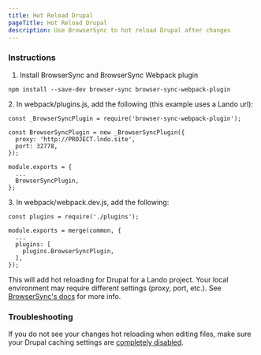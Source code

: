```yaml
---
title: Hot Reload Drupal
pageTitle: Hot Reload Drupal
description: Use BrowserSync to hot reload Drupal after changes
---
```


### Instructions

1. Install BrowserSync and BrowserSync Webpack plugin

```
npm install --save-dev browser-sync browser-sync-webpack-plugin
```

&#x20;   2\.  In webpack/plugins.js, add the following (this example uses a Lando url):

```
const _BrowserSyncPlugin = require('browser-sync-webpack-plugin');

const BrowserSyncPlugin = new _BrowserSyncPlugin({
  proxy: 'http://PROJECT.lndo.site',
  port: 32778,
});

module.exports = {
  ...
  BrowserSyncPlugin,
};

```

&#x20;   3\. In webpack/webpack.dev.js, add the following:

```
const plugins = require('./plugins');

module.exports = merge(common, {
  ...
  plugins: [
    plugins.BrowserSyncPlugin,
  ],
});
```

This will add hot reloading for Drupal for a Lando project. Your local environment may require different settings (proxy, port, etc.). See [BrowserSync's docs](https://www.browsersync.io/docs/) for more info.

### Troubleshooting

If you do not see your changes hot reloading when editing files, make sure your Drupal caching settings are [completely disabled](https://www.drupal.org/node/2598914).&#x20;
